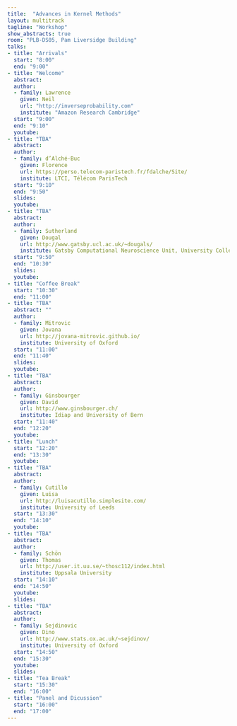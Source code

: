 ```yaml
---
title:  "Advances in Kernel Methods"
layout: multitrack
tagline: "Workshop"
show_abstracts: true
room: "PLB-DS05, Pam Liversidge Building"
talks:
- title: "Arrivals"
  start: "8:00"
  end: "9:00"
- title: "Welcome"    
  abstract:
  author:
  - family: Lawrence
    given: Neil 
    url: "http://inverseprobability.com"
    institute: "Amazon Research Cambridge"   
  start: "9:00"
  end: "9:10"
  youtube:
- title: "TBA"
  abstract:
  author:
  - family: d’Alché-Buc
    given: Florence
    url: https://perso.telecom-paristech.fr/fdalche/Site/
    institute: LTCI, Télécom ParisTech
  start: "9:10"
  end: "9:50"
  slides:  
  youtube:
- title: "TBA"
  abstract:
  author:
  - family: Sutherland 
    given: Dougal
    url: http://www.gatsby.ucl.ac.uk/~dougals/
    institute: Gatsby Computational Neuroscience Unit, University College London  
  start: "9:50" 
  end: "10:30"
  slides:  
  youtube:
- title: "Coffee Break"
  start: "10:30"
  end: "11:00"  
- title: "TBA"
  abstract: ""
  author: 
  - family: Mitrovic
    given: Jovana
    url: http://jovana-mitrovic.github.io/
    institute: University of Oxford
  start: "11:00"
  end: "11:40"
  slides:  
  youtube: 
- title: "TBA"
  abstract:
  author:
  - family: Ginsbourger
    given: David
    url: http://www.ginsbourger.ch/
    institute: Idiap and University of Bern
  start: "11:40"
  end: "12:20"
  youtube: 
- title: "Lunch"
  start: "12:20"
  end: "13:30"
  youtube:
- title: "TBA"
  abstract: 
  author:
  - family: Cutillo
    given: Luisa
    url: http://luisacutillo.simplesite.com/
    institute: University of Leeds
  start: "13:30"
  end: "14:10"
  youtube: 
- title: "TBA"
  abstract:
  author:
  - family: Schön
    given: Thomas
    url: http://user.it.uu.se/~thosc112/index.html
    institute: Uppsala University
  start: "14:10"
  end: "14:50"
  youtube: 
  slides:
- title: "TBA"
  abstract:
  author:
  - family: Sejdinovic
    given: Dino
    url: http://www.stats.ox.ac.uk/~sejdinov/
    institute: University of Oxford
  start: "14:50"
  end: "15:30"
  youtube: 
  slides:
- title: "Tea Break"
  start: "15:30"
  end: "16:00"
- title: "Panel and Dicussion"
  start: "16:00"
  end: "17:00"
---
```

